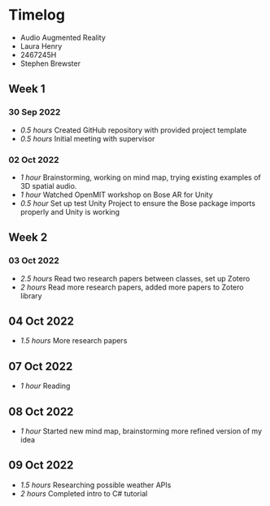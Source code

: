 # Timelog

* Audio Augmented Reality
* Laura Henry
* 2467245H
* Stephen Brewster

## Week 1

### 30 Sep 2022

* *0.5 hours* Created GitHub repository with provided project template
* *0.5 hours* Initial meeting with supervisor

### 02 Oct 2022

* *1 hour* Brainstorming, working on mind map, trying existing examples of 3D spatial audio.
* *1 hour* Watched OpenMIT workshop on Bose AR for Unity
* *0.5 hour* Set up test Unity Project to ensure the Bose package imports properly and Unity is working

## Week 2

### 03 Oct 2022

* *2.5 hours* Read two research papers between classes, set up Zotero
* *2 hours* Read more research papers, added more papers to Zotero library

## 04 Oct 2022

* *1.5 hours* More research papers

## 07 Oct 2022

* *1 hour* Reading

## 08 Oct 2022

* *1 hour* Started new mind map, brainstorming more refined version of my idea

## 09 Oct 2022

* *1.5 hours* Researching possible weather APIs
* *2 hours* Completed intro to C# tutorial